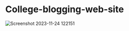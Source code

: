 # College-blogging-web-site

![Screenshot 2023-11-24 122151](https://github.com/SinghTanmay024/College-blogging-web-site/assets/106429652/cb598fda-e6ce-4355-aed3-d511fa51010e)

